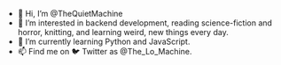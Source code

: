 - 👋 Hi, I’m @TheQuietMachine
- 👀 I’m interested in backend development, reading science-fiction and horror, knitting, and learning weird, new things every day.
- 🌱 I’m currently learning Python and JavaScript.
- 📫 Find me on 🐦 Twitter as @The_Lo_Machine.

<!---
TheQuietMachine/TheQuietMachine is a ✨ special ✨ repository because its `README.md` (this file) appears on your GitHub profile.
You can click the Preview link to take a look at your changes.
--->
